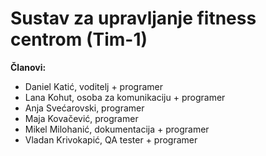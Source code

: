 # Sustav za upravljanje fitness centrom (Tim-1)

**Članovi:**
- Daniel Katić, voditelj + programer
- Lana Kohut, osoba za komunikaciju + programer
- Anja Svećarovski, programer
- Maja Kovačević, programer
- Mikel Milohanić, dokumentacija + programer
- Vladan Krivokapić, QA tester + programer
